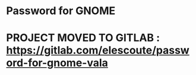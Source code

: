 # Password for GNOME

# PROJECT MOVED TO GITLAB : https://gitlab.com/elescoute/password-for-gnome-vala

